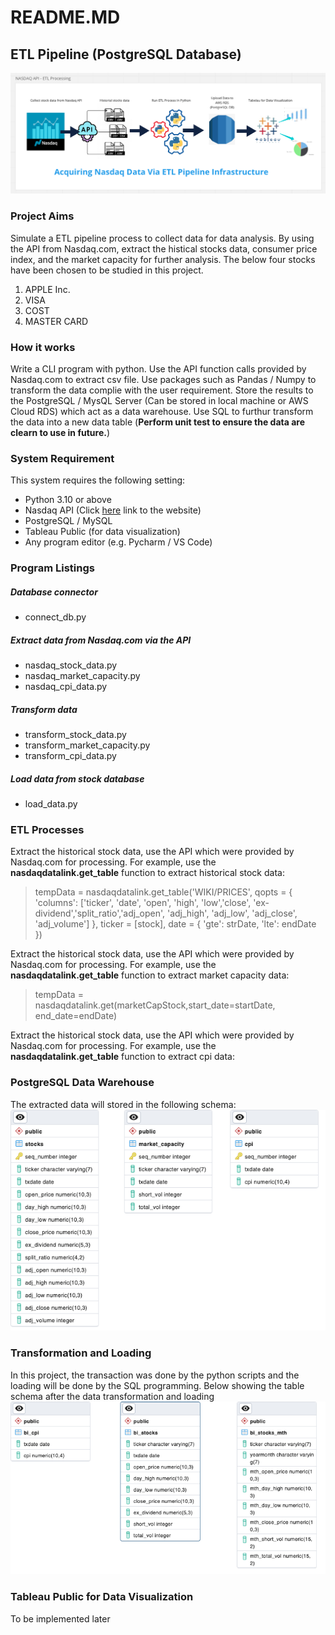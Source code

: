 # README.MD
## ETL Pipeline (PostgreSQL Database)
![ETL Process via API](https://github.com/data-engineer-sk/dataWarehouse-PostgreSQL-1/blob/main/Nasdaq%20API%20-%20ETL%20Processing.png)

### Project Aims
Simulate a ETL pipeline process to collect data for data analysis.  By using the API from Nasdaq.com, extract the histical stocks data, consumer price index, and the  market capacity for further analysis.  The below four stocks have been chosen to be studied in this project.
1. APPLE Inc.
2. VISA
3. COST
4. MASTER CARD

### How it works
Write a CLI program with python.  Use the API function calls provided by Nasdaq.com to extract csv file.  Use packages such as  Pandas / Numpy to transform the data complie with the user requirement.  Store the results to the PostgreSQL / MysQL Server (Can be stored in local machine or AWS Cloud RDS) which act as a data warehouse.  Use SQL to furthur transform the data into a new data table (**Perform unit test to ensure the data are clearn to use in future.**)

### System Requirement
This system requires the following setting:
- Python 3.10 or above
- Nasdaq API (Click <a href="https://data.nasdaq.com/tools/api">here</a> link to the website)
- PostgreSQL / MySQL
- Tableau Public (for data visualization)
- Any program editor (e.g. Pycharm / VS Code)

### Program Listings
##### Database connector
- connect_db.py
##### Extract data from Nasdaq.com via the API
- nasdaq_stock_data.py 
- nasdaq_market_capacity.py
- nasdaq_cpi_data.py
##### Transform data
- transform_stock_data.py
- transform_market_capacity.py
- transform_cpi_data.py
##### Load data from stock database
- load_data.py

### ETL Processes
Extract the historical stock data, use the API which were provided by Nasdaq.com for processing.  For example, use the **nasdaqdatalink.get_table** function to extract historical stock data:

> tempData = nasdaqdatalink.get_table('WIKI/PRICES', qopts = { 'columns': ['ticker', 'date', 'open', 'high', 'low','close',
> 'ex-dividend','split_ratio','adj_open', 'adj_high', 'adj_low', 'adj_close', 'adj_volume'] }, ticker = [stock], date = 
> { 'gte': strDate, 'lte': endDate })

Extract the historical stock data, use the API which were provided by Nasdaq.com for processing.  For example, use the **nasdaqdatalink.get_table** function to extract market capacity data:
> tempData  = nasdaqdatalink.get(marketCapStock,start_date=startDate, end_date=endDate)

Extract the historical stock data, use the API which were provided by Nasdaq.com for processing.  For example, use the **nasdaqdatalink.get_table** function to extract cpi data:
>

### PostgreSQL Data Warehouse
The extracted data will stored in the following schema:
![Database Tables Schema](https://github.com/data-engineer-sk/dataWarehouse-PostgreSQL-1/blob/main/stock_data_db.png)

### Transformation and Loading
In this project, the transaction was done by the python scripts and the loading will be done by the SQL programming.  Below showing the table schema after the data transformation and loading
![Data warehouse Tables Schema](https://github.com/data-engineer-sk/dataWarehouse-PostgreSQL-1/blob/main/three_data_warehouse_tables.png)

### Tableau Public for Data Visualization
To be implemented later
